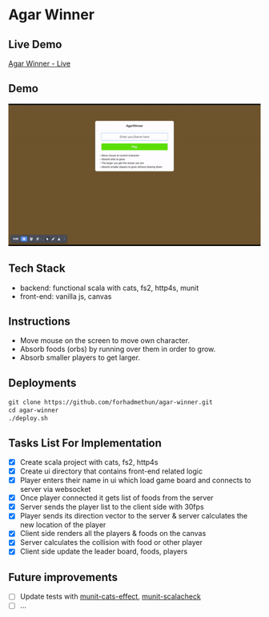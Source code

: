 # Agar Winner

## Live Demo
[Agar Winner - Live](http://ks.perv.men:8090/)

## Demo
![Agar Winner](live-demo-agar-winner.gif)
## Tech Stack 
- backend: functional scala with cats, fs2, http4s, munit
- front-end: vanilla js, canvas

## Instructions
  - Move mouse on the screen to move own character.
  - Absorb foods (orbs) by running over them in order to grow.
  - Absorb smaller players to get larger.

## Deployments 
```shell
git clone https://github.com/forhadmethun/agar-winner.git
cd agar-winner 
./deploy.sh
```

## Tasks List For Implementation
 - [x] Create scala project with cats, fs2, http4s
 - [x] Create ui directory that contains front-end related logic 
 - [x] Player enters their name in ui which load game board and connects to server via websocket
 - [x] Once player connected it gets list of foods from the server
 - [x] Server sends the player list to the client side with 30fps
 - [x] Player sends its direction vector to the server & server calculates the new location of the player
 - [x] Client side renders all the players & foods on the canvas
 - [x] Server calculates the collision with food or other player 
 - [x] Client side update the leader board, foods, players

## Future improvements
 - [ ] Update tests with [munit-cats-effect](https://github.com/typelevel/munit-cats-effect), [munit-scalacheck](https://scalameta.org/munit/docs/integrations/scalacheck.html)
 - [ ] ...
